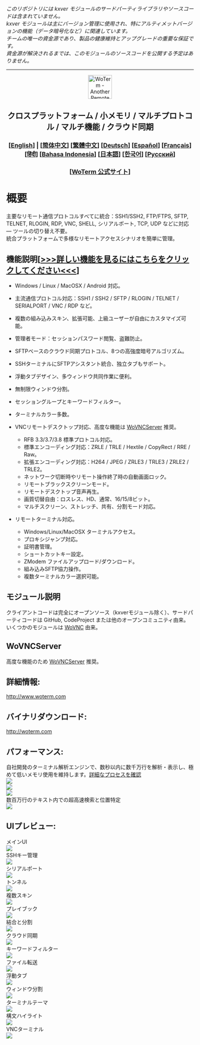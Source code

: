 *このリポジトリには kxver モジュールのサードパーティライブラリやソースコードは含まれていません。  
kxver モジュールは主にバージョン管理に使用され、特にアルティメットバージョンの機能（データ暗号化など）に関連しています。  
チームの唯一の資金源であり、製品の健康維持とアップグレードの重要な保証です。  
資金源が解決されるまでは、このモジュールのソースコードを公開する予定はありません。*  
***
<p align="center">
  <img src="woterm.png" width="64" alt="WoTerm - Another Remote Access Assistant">
  <h2 style="text-align: center;">クロスプラットフォーム / 小メモリ / マルチプロトコル / マルチ機能 / クラウド同期</h2>
<h3 style="text-align: center;">
  [<a href="../README.md">English</a>] | 
  [<a href="README-zh_CN.md">简体中文</a>]
  [<a href="README-zh_TW.md">繁體中文</a>]
  [<a href="README-de.md">Deutsch</a>]
  [<a href="README-es.md">Español</a>]
  [<a href="README-fr.md">Français</a>]
  [<a href="README-hi.md">हिंदी</a>]
  [<a href="README-id.md">Bahasa Indonesia</a>]
  [<a href="README-ja.md">日本語</a>]
  [<a href="README-ko.md">한국어</a>]
  [<a href="README-ru.md">Русский</a>]
</h3>
  <h3 style="text-align: center;">[<a href="https://woterm.com">WoTerm 公式サイト</a>]</a></h3>
</p>

# 概要
主要なリモート通信プロトコルすべてに統合：SSH1/SSH2, FTP/FTPS, SFTP, TELNET, RLOGIN, RDP, VNC, SHELL, シリアルポート, TCP, UDP などに対応 — ツールの切り替え不要。  
統合プラットフォームで多様なリモートアクセスシナリオを簡単に管理。

## 機能説明[<a href="https://en.woterm.com/versions/">&gt;&gt;&gt;詳しい機能を見るにはこちらをクリックしてください&lt;&lt;&lt;</a>]
- Windows / Linux / MacOSX / Android 対応。  
- 主流通信プロトコル対応：SSH1 / SSH2 / SFTP / RLOGIN / TELNET / SERIALPORT / VNC / RDP など。  
- 複数の組み込みスキン、拡張可能、上級ユーザーが自由にカスタマイズ可能。  
- 管理者モード：セッションパスワード閲覧、盗難防止。  
- SFTPベースのクラウド同期プロトコル、8つの高強度暗号アルゴリズム。  
- SSHターミナルにSFTPアシスタント統合、独立タブもサポート。  
- 浮動タブデザイン、多ウィンドウ共同作業に便利。  
- 無制限ウィンドウ分割。  
- セッショングループとキーワードフィルター。  
- ターミナルカラー多数。

- VNCリモートデスクトップ対応、高度な機能は [WoVNCServer](http://wovnc.com) 推奨。  
  - RFB 3.3/3.7/3.8 標準プロトコル対応。  
  - 標準エンコーディング対応：ZRLE / TRLE / Hextile / CopyRect / RRE / Raw。  
  - 拡張エンコーディング対応：H264 / JPEG / ZRLE3 / TRLE3 / ZRLE2 / TRLE2。  
  - ネットワーク切断時やリモート操作終了時の自動画面ロック。  
  - リモートブラックスクリーンモード。  
  - リモートデスクトップ音声再生。  
  - 画質切替自由：ロスレス、HD、通常、16/15/8ビット。  
  - マルチスクリーン、ストレッチ、共有、分割モード対応。

- リモートターミナル対応。  
  - Windows/Linux/MacOSX ターミナルアクセス。  
  - プロキシジャンプ対応。  
  - 証明書管理。  
  - ショートカットキー設定。  
  - ZModem ファイルアップロード/ダウンロード。  
  - 組み込みSFTP協力操作。  
  - 複数ターミナルカラー選択可能。

## モジュール説明
クライアントコードは完全にオープンソース（kxverモジュール除く）、サードパーティコードは GitHub, CodeProject または他のオープンコミュニティ由来。いくつかのモジュールは [WoVNC](http://wovnc.com) 由来。

## WoVNCServer
高度な機能のため [WoVNCServer](http://wovnc.com) 推奨。

## 詳細情報:
<a href="http://www.woterm.com">http://www.woterm.com</a>

## バイナリダウンロード:
<a href="http://woterm.com">http://woterm.com</a>

## パフォーマンス:
<div>自社開発のターミナル解析エンジンで、数秒以内に数千万行を解析・表示し、極めて低いメモリ使用を維持します。<a href="Performance-ja.md">詳細なプロセスを確認<a>
<br><img src="timeseq1.png"/>
<br><img src="urandom_test_speed.png"/>
<br><img src="urandom_test_memory.png"/>
</div>
<div>数百万行のテキスト内での超高速検索と位置特定<br><img src="search.gif"/></div>


## UIプレビュー:
<div>メインUI<br><img src="main.gif"/></div>
<div>SSHキー管理<br><img src="keymgr2.gif"></div>
<div>シリアルポート<br><img src="serialport.gif"></div>
<div>トンネル<br><img src="tunnel.png"></div>
<div>複数スキン<br><img src="skins.png"></div>
<div>プレイブック<br><img src="playbook.gif"></div>
<div>結合と分割<br><img src="merge.gif"></div>
<div>クラウド同期<br><img src="sync.gif"></div>
<div>キーワードフィルター<br><img src="filter.gif"></div>
<div>ファイル転送<br><img src="sftp.gif"></div>
<div>浮動タブ<br><img src="float.gif"></div>
<div>ウィンドウ分割<br><img src="split.gif"></div>
<div>ターミナルテーマ<br><img src="patten.gif"></div>
<div>構文ハイライト<br><img src="highlight.gif"/></div>
<div>VNCターミナル<br><img src="vnc.gif"/></div>
